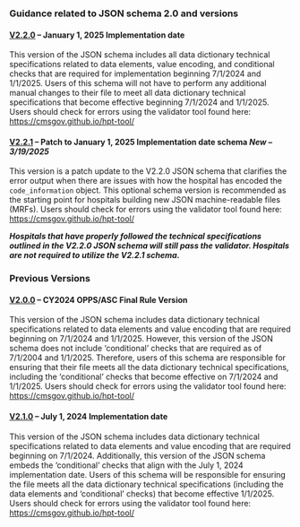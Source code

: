### Guidance related to JSON schema 2.0 and versions

#### [V2.2.0](./V2.2.0_Hospital_price_transparency_schema.json) – January 1, 2025 Implementation date ​

This version of the JSON schema includes all data dictionary technical specifications related to data elements, value encoding, and conditional checks that are required for implementation beginning 7/1/2024 and 1/1/2025. Users of this schema will not have to perform any additional manual changes to their file to meet all data dictionary technical specifications that become effective beginning 7/1/2024 and 1/1/2025. Users should check for errors using the validator tool found here: https://cmsgov.github.io/hpt-tool/

#### [V2.2.1](./V2.2.1_Hospital_price_transparency_schema.json) – Patch to January 1, 2025 Implementation date schema _New – 3/19/2025_

This version is a patch update to the V2.2.0 JSON schema that clarifies the error output when there are issues with how the hospital has encoded the `code_information` object. This optional schema version is recommended as the starting point for hospitals building new JSON machine-readable files (MRFs). Users should check for errors using the validator tool found here: https://cmsgov.github.io/hpt-tool/

**_Hospitals that have properly followed the technical specifications outlined in the V2.2.0 JSON schema will still pass the validator. Hospitals are not required to utilize the V2.2.1 schema._**

### Previous Versions

#### [V2.0.0](./V2.0.0_Hospital_price_transparency_schema.json) – CY2024 OPPS/ASC Final Rule Version​

This version of the JSON schema includes data dictionary technical specifications related to data elements and value encoding that are required beginning on 7/1/2024 and 1/1/2025. However, this version of the JSON schema does not include ‘conditional’ checks that are required as of 7/1/2004 and 1/1/2025. Therefore, users of this schema are responsible for ensuring that their file meets all the data dictionary technical specifications, including the ‘conditional’ checks that become effective on 7/1/2024 and 1/1/2025. Users should check for errors using the validator tool found here: https://cmsgov.github.io/hpt-tool/
​

#### [V2.1.0](./V2.1.0_Hospital_price_transparency_schema.json) – July 1, 2024 Implementation date

This version of the JSON schema includes data dictionary technical specifications related to data elements and value encoding that are required beginning on 7/1/2024. Additionally, this version of the JSON schema embeds the ‘conditional’ checks that align with the July 1, 2024 implementation date. Users of this schema will be responsible for ensuring the file meets all the data dictionary technical specifications (including the data elements and ‘conditional’ checks) that become effective 1/1/2025. Users should check for errors using the validator tool found here: https://cmsgov.github.io/hpt-tool/
